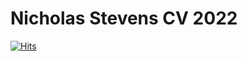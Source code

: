 # Nicholas Stevens CV 2022  

[![Hits](https://hits.seeyoufarm.com/api/count/incr/badge.svg?url=https%3A%2F%2Fresume.nanick.org&count_bg=%2379C83D&title_bg=%23555555&icon=&icon_color=%23E7E7E7&title=hits&edge_flat=false)](https://hits.seeyoufarm.com)  

